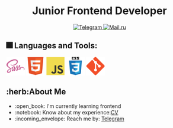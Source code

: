 <h1 align="center" style="color:#260C0A>👋 Hi There, I'm Anastasiya</h1>
<h2 align="center">Junior Frontend Developer</h3>
<div align="center">
  <a href="https://t.me/tutayshaya1066">
     <img alt="Telegram" src="https://img.shields.io/badge/Telegram-blue?logo=Telegram&logoColor=white&style=for-the-badge" height="40">
  </a>
  <a href="anastasiya.anast.ru@mail.ru">
     <img alt="Mail.ru" src="https://img.shields.io/badge/Mail.ru-LightSeaGreen?logo=Mail.ru&logoColor=white&style=for-the-badge" height="40">
  </a>
</div>




## :fireworks: Languages and Tools:
<div>
  <img src='https://raw.githubusercontent.com/devicons/devicon/55609aa5bd817ff167afce0d965585c92040787a/icons/sass/sass-original.svg' alt='img SASS' width="50" height="50">
  <img src='https://raw.githubusercontent.com/devicons/devicon/55609aa5bd817ff167afce0d965585c92040787a/icons/html5/html5-original.svg' alt='img html' width="50" height="50">
  <img src='https://raw.githubusercontent.com/devicons/devicon/55609aa5bd817ff167afce0d965585c92040787a/icons/javascript/javascript-original.svg' alt='img JS' width="50" height="50">
  <img src='https://raw.githubusercontent.com/devicons/devicon/55609aa5bd817ff167afce0d965585c92040787a/icons/css3/css3-original-wordmark.svg' alt='img CSS' width="50" height="50">
  <img src='https://raw.githubusercontent.com/devicons/devicon/55609aa5bd817ff167afce0d965585c92040787a/icons/git/git-original.svg' alt='img git' width="50" height="50">
</div>
<h2>:herb:About Me</h2>
<ul>
   <li> :open_book: I'm currently learning frontend</li>
   <li> :notebook: Know about my experience:<a href="https://anastasia19141918.github.io/CV/MyCv/index.html">CV</a></li>
  <li> :incoming_envelope: Reach me by: <a href="https://img.shields.io/badge/Telegram-blue?logo=Telegram&logoColor=white&style=for-the-badge">Telegram</a></li>
</ul>


 



